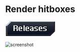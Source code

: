 # Render hitboxes

[![go to the releases page](https://raw.githubusercontent.com/CCDirectLink/organization/master/assets/badges/releases@2x.png)](https://github.com/dmitmel/crosscode-render-hitboxes/releases)

![screenshot](screenshot.png)
